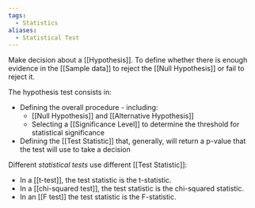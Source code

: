 ```yaml
---
tags:
  - Statistics
aliases:
  - Statistical Test
---
```

Make decision about a [[Hypothesis]]. To define whether there is enough evidence in the [[Sample data]] to reject the [[Null Hypothesis]] or fail to reject it.

The hypothesis test consists in:
- Defining the overall procedure - including:
	- [[Null Hypothesis]] and [[Alternative Hypothesis]]
	- Selecting a [[Significance Level]] to determine the threshold for statistical significance
- Defining the [[Test Statistic]] that, generally, will return a p-value that the test will use to take a decision

Different *statistical tests* use different [[Test Statistic]]:
- In a [[t-test]], the test statistic is the t-statistic.
- In a [[chi-squared test]], the test statistic is the chi-squared statistic.
- In an [[F test]] the test statistic is the F-statistic.